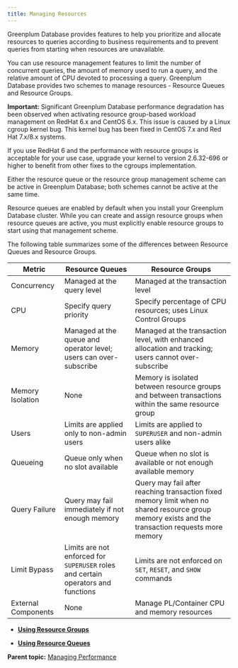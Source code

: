 ```yaml
---
title: Managing Resources 
---
```


Greenplum Database provides features to help you prioritize and allocate resources to queries according to business requirements and to prevent queries from starting when resources are unavailable.

You can use resource management features to limit the number of concurrent queries, the amount of memory used to run a query, and the relative amount of CPU devoted to processing a query. Greenplum Database provides two schemes to manage resources - Resource Queues and Resource Groups.

**Important:** Significant Greenplum Database performance degradation has been observed when activating resource group-based workload management on RedHat 6.x and CentOS 6.x. This issue is caused by a Linux cgroup kernel bug. This kernel bug has been fixed in CentOS 7.x and Red Hat 7.x/8.x systems.

If you use RedHat 6 and the performance with resource groups is acceptable for your use case, upgrade your kernel to version 2.6.32-696 or higher to benefit from other fixes to the cgroups implementation.

Either the resource queue or the resource group management scheme can be active in Greenplum Database; both schemes cannot be active at the same time.

Resource queues are enabled by default when you install your Greenplum Database cluster. While you can create and assign resource groups when resource queues are active, you must explicitly enable resource groups to start using that management scheme.

The following table summarizes some of the differences between Resource Queues and Resource Groups.

|Metric|Resource Queues|Resource Groups|
|------|---------------|---------------|
|Concurrency|Managed at the query level|Managed at the transaction level|
|CPU|Specify query priority|Specify percentage of CPU resources; uses Linux Control Groups|
|Memory|Managed at the queue and operator level; users can over-subscribe|Managed at the transaction level, with enhanced allocation and tracking; users cannot over-subscribe|
|Memory Isolation|None|Memory is isolated between resource groups and between transactions within the same resource group|
|Users|Limits are applied only to non-admin users|Limits are applied to `SUPERUSER` and non-admin users alike|
|Queueing|Queue only when no slot available|Queue when no slot is available or not enough available memory|
|Query Failure|Query may fail immediately if not enough memory|Query may fail after reaching transaction fixed memory limit when no shared resource group memory exists and the transaction requests more memory|
|Limit Bypass|Limits are not enforced for `SUPERUSER` roles and certain operators and functions|Limits are not enforced on `SET`, `RESET`, and `SHOW` commands|
|External Components|None|Manage PL/Container CPU and memory resources|

-   **[Using Resource Groups](workload_mgmt_resgroups.html)**  

-   **[Using Resource Queues](workload_mgmt.html)**  


**Parent topic:** [Managing Performance](partV.html)

